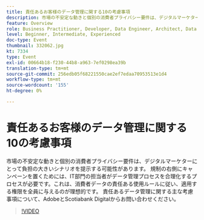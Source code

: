 ```yaml
---
title: 責任あるお客様のデータ管理に関する10の考慮事項
description: 市場の不安定な動きと個別の消費者プライバシー要件は、デジタルマーケターにとって負担の大きいシナリオを提示する可能性があります。 規制の右側にキャンペーンを置くためには、IT部門の担当者がデータ管理プロセスを合理化するプロセスが必要です。これは、消費者データの責任ある使用ルールに従い、適用する権限を全員に与えるのが理想的です。 責任あるデータ管理に関する主な考慮事項について、AdobeとScotiabank Digitalからお問い合わせください。
feature: Overview
role: Business Practitioner, Developer, Data Engineer, Architect, Data Architect, Administrator, Leader
level: Beginner, Intermediate, Experienced
doc-type: Event
thumbnail: 332062.jpg
kt: 7334
type: Event
exl-id: 00664b18-f230-44b8-a963-7ef0298ea39b
translation-type: tm+mt
source-git-commit: 256edb05f68221550cae2ef7edaa70953513e1d4
workflow-type: tm+mt
source-wordcount: '155'
ht-degree: 0%

---
```


# 責任あるお客様のデータ管理に関する10の考慮事項

市場の不安定な動きと個別の消費者プライバシー要件は、デジタルマーケターにとって負担の大きいシナリオを提示する可能性があります。 規制の右側にキャンペーンを置くためには、IT部門の担当者がデータ管理プロセスを合理化するプロセスが必要です。これは、消費者データの責任ある使用ルールに従い、適用する権限を全員に与えるのが理想的です。 責任あるデータ管理に関する主な考慮事項について、AdobeとScotiabank Digitalからお問い合わせください。

>[!VIDEO](https://video.tv.adobe.com/v/332062/?quality=12&learn=on)
